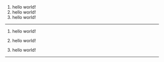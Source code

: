 1) hello world!
2) hello world!
3) hello world!

---

1. hello world!

2. hello world!

3. hello world!

***
